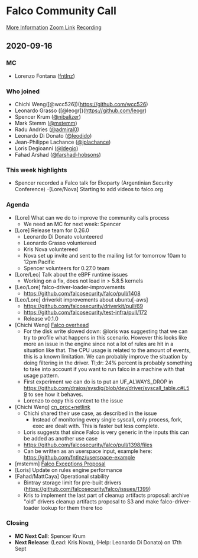 # Falco Community Call

[More Information](https://github.com/falcosecurity/community)
[Zoom Link](https://zoom.us/my/cncffalcoproject)
[Recording](https://youtu.be/g9VeafHpdvw)


## 2020-09-16

### MC

- Lorenzo Fontana ([fntlnz](https://github.com/fntlnz))

### Who joined

- Chichi Weng([@wcc526])(https://github.com/wcc526)
- Leonardo Grasso ([@leogr])(https://github.com/leogr)
- Spencer Krum ([@nibalizer](https://github.com/nibalizer))
- Mark Stemm ([@mstemm](https://github.com/mstemm))
- Radu Andries ([@admiral0](https://github.com/admiral0))
- Leonardo Di Donato ([@leodido](https://github.com/leodido))
- Jean-Philippe Lachance ([@jplachance](https://github.com/JPLachance))
- Loris Degioanni ([@ldegio](https://github.com/ldegio))
- Fahad Arshad ([@farshad-hobsons](https://github.com/farshad-hobsons))

### This week highlights

- Spencer recorded a Falco talk for Ekoparty (Argentinian Security Conference)
    -[Lore/Nova] Starting to add videos to falco.org 


### Agenda

- [Lore] What can we do to improve the community calls process
    - We need an MC for next week: Spencer
- [Lore] Release team for 0.26.0
    - Leonardo Di Donato volunteered
    - Leonardo Grasso voluntereed
    - Kris Nova voluntereed
    - Nova set up invite and sent to the mailing list for tomorrow 10am to 12pm Pacific
    - Spencer volunteers for 0.27.0 team
- [Lore/Leo] Talk about the eBPF runtime issues
    - Working on a fix, does not load in > 5.8.5 kernels
- [Leo/Lore] falco-driver-loader-improvements
    - https://github.com/falcosecurity/falco/pull/1408
- [Leo/Lore] driverkit improvements about ubuntu[-aws]
    - https://github.com/falcosecurity/driverkit/pull/69
    - https://github.com/falcosecurity/test-infra/pull/172
    - Release v0.1.0
- [Chichi Weng] [Falco overhead](https://github.com/falcosecurity/falco/issues/1404)
    - For the disk write slowed down: @loris was suggesting that we can try to profile what happens in this scenario. However this looks like more an issue in the engine since not a lot of rules are hit in a situation like that. The CPU usage is related to the amount of events, this is a known limitation. We can probably improve the situation by doing filtering in the driver. Tl;dr: 24% percent is probably something to take into account if you want to run falco in a machine with that usage pattern.
    - First experiment we can do is to put an UF_ALWAYS_DROP in https://github.com/draios/sysdig/blob/dev/driver/syscall_table.c#L59 to see how it behaves.
    - Lorenzo to copy this context to the issue
- [Chichi Weng] [cn_proc+netlink](https://github.com/falcosecurity/falco/issues/1397)
    - Chichi shared their use case, as described in the issue
        - Instead of monitoring every single syscall, only process, fork, exec are dealt with. This is faster but less complete.
    - Loris suggests that since Falco is very generic in the inputs this can be added as another use case
    - https://github.com/falcosecurity/falco/pull/1398/files
    - Can be written as an userspace input, example here: https://github.com/fntlnz/userspace-example
- [mstemm] [Falco Exceptions Proposal](https://github.com/falcosecurity/falco/pull/1376)
- [Loris] Update on rules engine performance
- [Fahad/MattCaya] Operational stability
    - Bintray storage limit for pre-built drivers   (https://github.com/falcosecurity/falco/issues/1399)
    - Kris to implement the last part of cleanup artifacts proposal: archive "old" drivers cleanup artifacts proposal to S3 and make falco-driver-loader lookup for them there too

### Closing

- **MC Next Call**: Spencer Krum
- **Next Release**: (Lead: Kris Nova), (Help: Leonardo Di Donato) on 17th Sept
